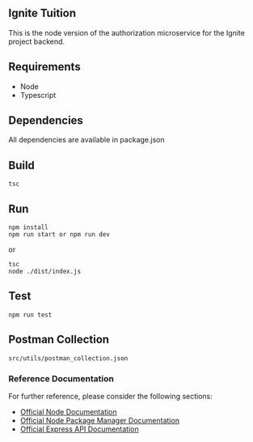 ## Ignite Tuition

This is the node version of the authorization microservice for the Ignite project backend.

## Requirements

- Node
- Typescript

## Dependencies

All dependencies are available in package.json

## Build

```
tsc
```

## Run

```
npm install
npm run start or npm run dev
```

or

```
tsc
node ./dist/index.js
```

## Test

```
npm run test
```

## Postman Collection

```
src/utils/postman_collection.json
```

### Reference Documentation

For further reference, please consider the following sections:

- [Official Node Documentation](https://nodejs.org/en/docs)
- [Official Node Package Manager Documentation](https://docs.npmjs.com/)
- [Official Express API Documentation](https://expressjs.com/en/5x/api.html)
